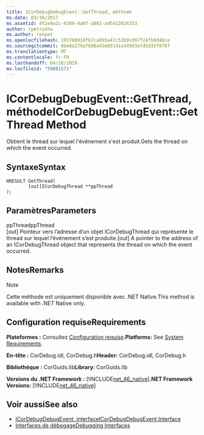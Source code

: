 ```yaml
---
title: ICorDebugDebugEvent::GetThread, méthode
ms.date: 03/30/2017
ms.assetid: 4f2e9a2c-8369-4a07-a881-ad5422626353
author: rpetrusha
ms.author: ronpet
ms.openlocfilehash: 103768918f67ca695a47c52b9cd97f24fb8d46ce
ms.sourcegitcommit: 0be8a279af6d8a43e03141e349d3efd5d35f8767
ms.translationtype: MT
ms.contentlocale: fr-FR
ms.lasthandoff: 04/18/2019
ms.locfileid: "59081571"
---
```

# <a name="icordebugdebugeventgetthread-method"></a><span data-ttu-id="3b1af-102">ICorDebugDebugEvent::GetThread, méthode</span><span class="sxs-lookup"><span data-stu-id="3b1af-102">ICorDebugDebugEvent::GetThread Method</span></span>
<span data-ttu-id="3b1af-103">Obtient le thread sur lequel l'événement s'est produit.</span><span class="sxs-lookup"><span data-stu-id="3b1af-103">Gets the thread on which the event occurred.</span></span>  
  
## <a name="syntax"></a><span data-ttu-id="3b1af-104">Syntaxe</span><span class="sxs-lookup"><span data-stu-id="3b1af-104">Syntax</span></span>  
  
```  
HRESULT GetThread(  
        [out]ICorDebugThread **ppThread  
);  
```  
  
## <a name="parameters"></a><span data-ttu-id="3b1af-105">Paramètres</span><span class="sxs-lookup"><span data-stu-id="3b1af-105">Parameters</span></span>  
 <span data-ttu-id="3b1af-106">ppThread</span><span class="sxs-lookup"><span data-stu-id="3b1af-106">ppThread</span></span>  
 <span data-ttu-id="3b1af-107">[out] Pointeur vers l’adresse d’un objet ICorDebugThread qui représente le thread sur lequel l’événement s’est produite.</span><span class="sxs-lookup"><span data-stu-id="3b1af-107">[out] A pointer to the address of an ICorDebugThread object that represents the thread on which the event occurred.</span></span>  
  
## <a name="remarks"></a><span data-ttu-id="3b1af-108">Notes</span><span class="sxs-lookup"><span data-stu-id="3b1af-108">Remarks</span></span>  
  
> [!NOTE]
>  <span data-ttu-id="3b1af-109">Cette méthode est uniquement disponible avec .NET Native.</span><span class="sxs-lookup"><span data-stu-id="3b1af-109">This method is available with .NET Native only.</span></span>  
  
## <a name="requirements"></a><span data-ttu-id="3b1af-110">Configuration requise</span><span class="sxs-lookup"><span data-stu-id="3b1af-110">Requirements</span></span>  
 <span data-ttu-id="3b1af-111">**Plateformes :** Consultez [Configuration requise](../../../../docs/framework/get-started/system-requirements.md).</span><span class="sxs-lookup"><span data-stu-id="3b1af-111">**Platforms:** See [System Requirements](../../../../docs/framework/get-started/system-requirements.md).</span></span>  
  
 <span data-ttu-id="3b1af-112">**En-tête :** CorDebug.idl, CorDebug.h</span><span class="sxs-lookup"><span data-stu-id="3b1af-112">**Header:** CorDebug.idl, CorDebug.h</span></span>  
  
 <span data-ttu-id="3b1af-113">**Bibliothèque :** CorGuids.lib</span><span class="sxs-lookup"><span data-stu-id="3b1af-113">**Library:** CorGuids.lib</span></span>  
  
 <span data-ttu-id="3b1af-114">**Versions du .NET Framework :** [!INCLUDE[net_46_native](../../../../includes/net-46-native-md.md)]</span><span class="sxs-lookup"><span data-stu-id="3b1af-114">**.NET Framework Versions:** [!INCLUDE[net_46_native](../../../../includes/net-46-native-md.md)]</span></span>  
  
## <a name="see-also"></a><span data-ttu-id="3b1af-115">Voir aussi</span><span class="sxs-lookup"><span data-stu-id="3b1af-115">See also</span></span>

- [<span data-ttu-id="3b1af-116">ICorDebugDebugEvent, interface</span><span class="sxs-lookup"><span data-stu-id="3b1af-116">ICorDebugDebugEvent Interface</span></span>](../../../../docs/framework/unmanaged-api/debugging/icordebugdebugevent-interface.md)
- [<span data-ttu-id="3b1af-117">Interfaces de débogage</span><span class="sxs-lookup"><span data-stu-id="3b1af-117">Debugging Interfaces</span></span>](../../../../docs/framework/unmanaged-api/debugging/debugging-interfaces.md)
